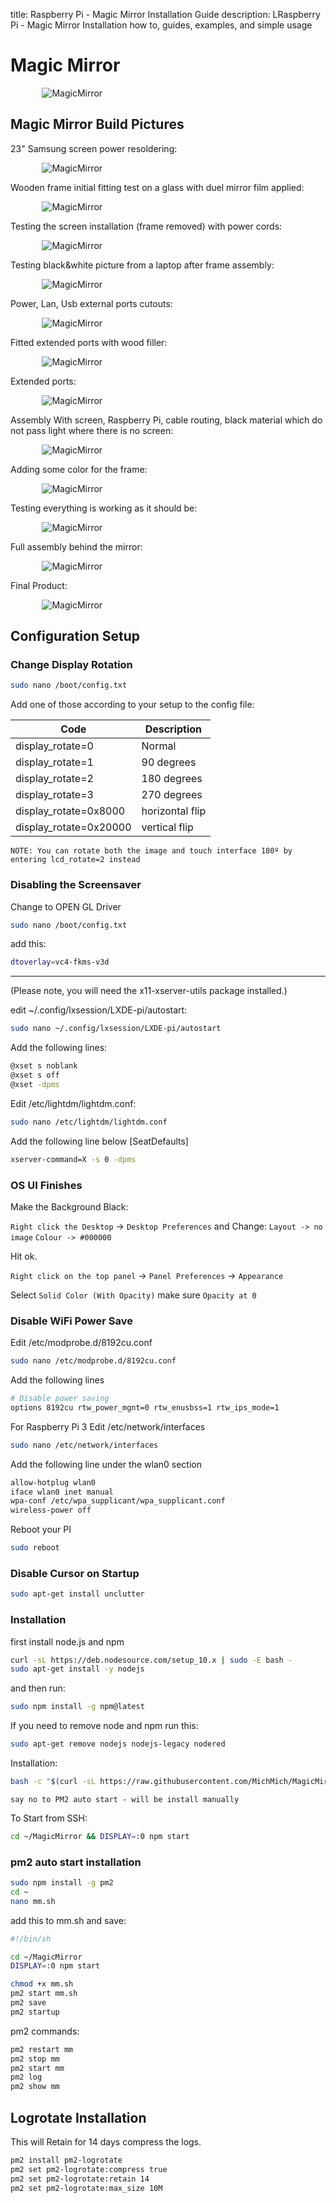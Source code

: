title: Raspberry Pi - Magic Mirror Installation Guide
description: LRaspberry Pi - Magic Mirror Installation how to, guides, examples, and simple usage

<link rel="stylesheet" href="/assets/CSS/roundedCorners.css">

# Magic Mirror

<div style="width:80%; margin:0 auto">
    <img src="https://w.3os.org/3os/magicMirror/IMG_2134.jpg" alt="MagicMirror">
</div>

## Magic Mirror Build Pictures

23" Samsung screen power resoldering:

<div style="width:80%; margin:0 auto">
   <img src="https://w.3os.org/3os/magicMirror/IMG_1719.jpg" alt="MagicMirror">
</div>

Wooden frame initial fitting test on a glass with duel mirror film applied:

<div style="width:80%; margin:0 auto">
   <img src="https://w.3os.org/3os/magicMirror/IMG_1717.jpg" alt="MagicMirror">
</div>

Testing the screen installation (frame removed) with power cords:

<div style="width:80%; margin:0 auto">
   <img src="https://w.3os.org/3os/magicMirror/IMG_1722.jpg" alt="MagicMirror">
</div>

Testing black&white picture from a laptop after frame assembly:

<div style="width:80%; margin:0 auto">
   <img src="https://w.3os.org/3os/magicMirror/IMG_1732.jpg" alt="MagicMirror">
</div>

Power, Lan, Usb external ports cutouts:

<div style="width:80%; margin:0 auto">
   <img src="https://w.3os.org/3os/magicMirror/IMG_1766.jpg" alt="MagicMirror">
</div>

Fitted extended ports with wood filler:

<div style="width:80%; margin:0 auto">
   <img src="https://w.3os.org/3os/magicMirror/IMG_1767.jpg" alt="MagicMirror">
</div>

Extended ports:

<div style="width:80%; margin:0 auto">
   <img src="https://w.3os.org/3os/magicMirror/IMG_1768.jpg" alt="MagicMirror">
</div>

Assembly With screen, Raspberry Pi, cable routing, black material which do not pass light where there is no screen:

<div style="width:80%; margin:0 auto">
   <img src="https://w.3os.org/3os/magicMirror/IMG_1771.jpg" alt="MagicMirror">
</div>

Adding some color for the frame:

<div style="width:80%; margin:0 auto">
   <img src="https://w.3os.org/3os/magicMirror/IMG_1778.jpg" alt="MagicMirror">
</div>

Testing everything is working as it should be:

<div style="width:80%; margin:0 auto">
   <img src="https://w.3os.org/3os/magicMirror/IMG_1784.jpg" alt="MagicMirror">
</div>

Full assembly behind the mirror:

<div style="width:80%; margin:0 auto">
   <img src="https://w.3os.org/3os/magicMirror/IMG_1785.jpg" alt="MagicMirror">
</div>

Final Product:

<div style="width:80%; margin:0 auto">
   <img src="https://w.3os.org/3os/magicMirror/IMG_2134.jpg" alt="MagicMirror">
</div>

## Configuration Setup

### Change Display Rotation

```bash
sudo nano /boot/config.txt
```

Add one of those according to your setup to the config file:

| Code                   | Description     |
|------------------------|-----------------|
| display_rotate=0       | Normal          |
| display_rotate=1       | 90 degrees      |
| display_rotate=2       | 180 degrees     |
| display_rotate=3       | 270 degrees     |
| display_rotate=0x8000  | horizontal flip |
| display_rotate=0x20000 | vertical flip   |

`NOTE: You can rotate both the image and touch interface 180º by entering lcd_rotate=2 instead`

### Disabling the Screensaver

Change to OPEN GL Driver

```bash
sudo nano /boot/config.txt
```

add this:

```bash
dtoverlay=vc4-fkms-v3d
```

----
(Please note, you will need the x11-xserver-utils package installed.)

edit ~/.config/lxsession/LXDE-pi/autostart:

```bash
sudo nano ~/.config/lxsession/LXDE-pi/autostart
```

Add the following lines:

```bash
@xset s noblank
@xset s off
@xset -dpms
```

Edit /etc/lightdm/lightdm.conf:

```bash
sudo nano /etc/lightdm/lightdm.conf
```

Add the following line below [SeatDefaults]

```bash
xserver-command=X -s 0 -dpms
```

### OS UI Finishes

Make the Background Black:

`Right click the Desktop` -> `Desktop Preferences` and Change:
`Layout -> no image`
`Colour -> #000000`

Hit ok.

`Right click on the top panel` -> `Panel Preferences` -> `Appearance`

Select `Solid Color (With Opacity)` make sure `Opacity at 0`

### Disable WiFi Power Save

Edit /etc/modprobe.d/8192cu.conf

```bash
sudo nano /etc/modprobe.d/8192cu.conf
```

Add the following lines

```bash
# Disable power saving
options 8192cu rtw_power_mgnt=0 rtw_enusbss=1 rtw_ips_mode=1
```

For Raspberry Pi 3
Edit /etc/network/interfaces

```bash
sudo nano /etc/network/interfaces
```

Add the following line under the wlan0 section

```bash
allow-hotplug wlan0
iface wlan0 inet manual
wpa-conf /etc/wpa_supplicant/wpa_supplicant.conf
wireless-power off
```

Reboot your PI

```bash
sudo reboot
```

### Disable Cursor on Startup

```bash
sudo apt-get install unclutter

```

### Installation

first install node.js and npm

```bash
curl -sL https://deb.nodesource.com/setup_10.x | sudo -E bash -
sudo apt-get install -y nodejs
```

and then run:

```bash
sudo npm install -g npm@latest
```

If you need to remove node and npm run this:

```bash
sudo apt-get remove nodejs nodejs-legacy nodered
```

Installation:

```bash
bash -c "$(curl -sL https://raw.githubusercontent.com/MichMich/MagicMirror/master/installers/raspberry.sh)"
```

`say no to PM2 auto start - will be install manually`

To Start from SSH:

```bash
cd ~/MagicMirror && DISPLAY=:0 npm start
```

### pm2 auto start installation

```bash
sudo npm install -g pm2
cd ~
nano mm.sh
```

add this to mm.sh and save:

```bash
#!/bin/sh

cd ~/MagicMirror
DISPLAY=:0 npm start
```

```bash
chmod +x mm.sh
pm2 start mm.sh
pm2 save
pm2 startup
```

pm2 commands:

```bash
pm2 restart mm
pm2 stop mm
pm2 start mm
pm2 log
pm2 show mm
```

## Logrotate Installation

This will Retain for 14 days compress the logs.

```bash
pm2 install pm2-logrotate
pm2 set pm2-logrotate:compress true
pm2 set pm2-logrotate:retain 14
pm2 set pm2-logrotate:max_size 10M
```
